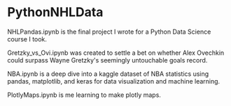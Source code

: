 # PythonNHLData

NHLPandas.ipynb is the final project I wrote for a Python Data Science course I took.

Gretzky_vs_Ovi.ipynb was created to settle a bet on whether Alex Ovechkin could surpass Wayne Gretzky's seemingly untouchable goals record.

NBA.ipynb is a deep dive into a kaggle dataset of NBA statistics using pandas, matplotlib, and keras for data 
visualization and machine learning.

PlotlyMaps.ipynb is me learning to make plotly maps.
